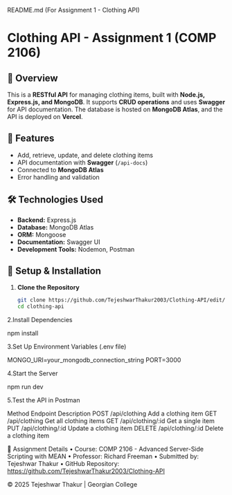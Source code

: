 README.md (For Assignment 1 - Clothing API)

# Clothing API - Assignment 1 (COMP 2106)

## 📌 Overview
This is a **RESTful API** for managing clothing items, built with **Node.js, Express.js, and MongoDB**. It supports **CRUD operations** and uses **Swagger** for API documentation. The database is hosted on **MongoDB Atlas**, and the API is deployed on **Vercel**.

## 🚀 Features
- Add, retrieve, update, and delete clothing items
- API documentation with **Swagger** (`/api-docs`)
- Connected to **MongoDB Atlas**
- Error handling and validation

## 🛠️ Technologies Used
- **Backend:** Express.js  
- **Database:** MongoDB Atlas  
- **ORM:** Mongoose  
- **Documentation:** Swagger UI  
- **Development Tools:** Nodemon, Postman  

## 🔧 Setup & Installation
1. **Clone the Repository**  
   ```bash
   git clone https://github.com/TejeshwarThakur2003/Clothing-API/edit/main/README.md.git
   cd clothing-api

2.Install Dependencies

npm install


3.Set Up Environment Variables (.env file)

MONGO_URI=your_mongodb_connection_string
PORT=3000


4.Start the Server

npm run dev


5.Test the API in Postman

Method	Endpoint	Description
POST	/api/clothing	Add a clothing item
GET	/api/clothing	Get all clothing items
GET	/api/clothing/:id	Get a single item
PUT	/api/clothing/:id	Update a clothing item
DELETE	/api/clothing/:id	Delete a clothing item

📜 Assignment Details
	•	Course: COMP 2106 - Advanced Server-Side Scripting with MEAN
	•	Professor: Richard Freeman
	•	Submitted by: Tejeshwar Thakur
	•	GitHub Repository: https://github.com/TejeshwarThakur2003/Clothing-API

© 2025 Tejeshwar Thakur | Georgian College

